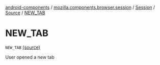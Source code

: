 [android-components](../../../index.md) / [mozilla.components.browser.session](../../index.md) / [Session](../index.md) / [Source](index.md) / [NEW_TAB](./-n-e-w_-t-a-b.md)

# NEW_TAB

`NEW_TAB` [(source)](https://github.com/mozilla-mobile/android-components/blob/master/components/browser/session/src/main/java/mozilla/components/browser/session/Session.kt#L151)

User opened a new tab

